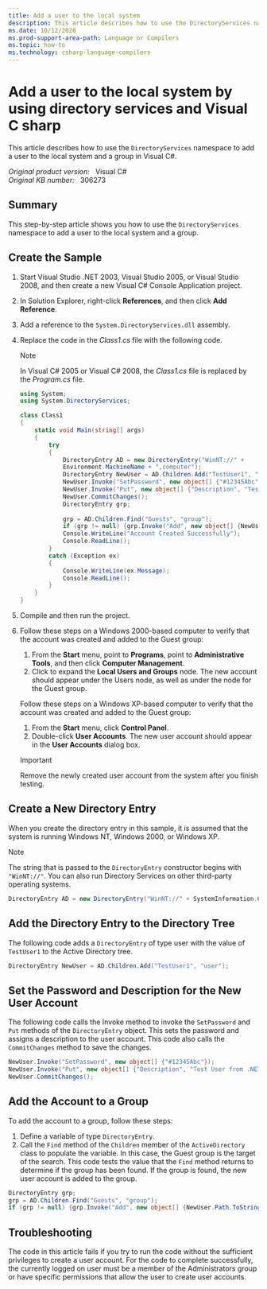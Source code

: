 ```yaml
---
title: Add a user to the local system
description: This article describes how to use the DirectoryServices namespace to add a user to the local system and a group in Visual C#.
ms.date: 10/12/2020
ms.prod-support-area-path: Language or Compilers
ms.topic: how-to
ms.technology: csharp-language-compilers
---
```

# Add a user to the local system by using directory services and Visual C sharp

This article describes how to use the `DirectoryServices` namespace to add a user to the local system and a group in Visual C#.

_Original product version:_ &nbsp; Visual C#  
_Original KB number:_ &nbsp; 306273

## Summary

This step-by-step article shows you how to use the `DirectoryServices` namespace to add a user to the local system and a group.

## Create the Sample

1. Start Visual Studio .NET 2003, Visual Studio 2005, or Visual Studio 2008, and then create a new Visual C# Console Application project.
2. In Solution Explorer, right-click **References**, and then click **Add Reference**.
3. Add a reference to the `System.DirectoryServices.dll` assembly.
4. Replace the code in the *Class1.cs* file with the following code.

   > [!NOTE]
   > In Visual C# 2005 or Visual C# 2008, the *Class1.cs* file is replaced by the *Program.cs* file.

    ```csharp
    using System;
    using System.DirectoryServices;

    class Class1
    {
        static void Main(string[] args)
        {
            try
            {
                DirectoryEntry AD = new DirectoryEntry("WinNT://" +
                Environment.MachineName + ",computer");
                DirectoryEntry NewUser = AD.Children.Add("TestUser1", "user");
                NewUser.Invoke("SetPassword", new object[] {"#12345Abc"});
                NewUser.Invoke("Put", new object[] {"Description", "Test User from .NET"});
                NewUser.CommitChanges();
                DirectoryEntry grp;
  
                grp = AD.Children.Find("Guests", "group");
                if (grp != null) {grp.Invoke("Add", new object[] {NewUser.Path.ToString()});}
                Console.WriteLine("Account Created Successfully");
                Console.ReadLine();
            }
            catch (Exception ex)
            {
                Console.WriteLine(ex.Message);
                Console.ReadLine();
            }
        }
    }
    ```

5. Compile and then run the project.
6. Follow these steps on a Windows 2000-based computer to verify that the account was created and added to the Guest group:

   1. From the **Start** menu, point to **Programs**, point to **Administrative Tools**, and then click **Computer Management**.
   1. Click to expand the **Local Users and Groups** node. The new account should appear under the Users node, as well as under the node for the Guest group.

   Follow these steps on a Windows XP-based computer to verify that the account was created and added to the Guest group:

   1. From the **Start** menu, click **Control Panel**.
   2. Double-click **User Accounts**. The new user account should appear in the **User Accounts** dialog box.

   > [!IMPORTANT]
   > Remove the newly created user account from the system after you finish testing.

## Create a New Directory Entry

When you create the directory entry in this sample, it is assumed that the system is running Windows NT, Windows 2000, or Windows XP.

> [!NOTE]
> The string that is passed to the `DirectoryEntry` constructor begins with `"WinNT://"`. You can also run Directory Services on other third-party operating systems.

```csharp
DirectoryEntry AD = new DirectoryEntry("WinNT://" + SystemInformation.ComputerName + ",computer");
```

## Add the Directory Entry to the Directory Tree

The following code adds a `DirectoryEntry` of type user with the value of `TestUser1` to the Active Directory tree.

```csharp
DirectoryEntry NewUser = AD.Children.Add("TestUser1", "user");
```

## Set the Password and Description for the New User Account

The following code calls the Invoke method to invoke the `SetPassword` and `Put` methods of the `DirectoryEntry` object. This sets the password and assigns a description to the user account. This code also calls the `CommitChanges` method to save the changes.

```csharp
NewUser.Invoke("SetPassword", new object[] {"#12345Abc"});
NewUser.Invoke("Put", new object[] {"Description", "Test User from .NET"});
NewUser.CommitChanges();
```

## Add the Account to a Group

To add the account to a group, follow these steps:

1. Define a variable of type `DirectoryEntry`.
2. Call the `Find` method of the `Children` member of the `ActiveDirectory` class to populate the variable. In this case, the Guest group is the target of the search. This code tests the value that the `Find` method returns to determine if the group has been found. If the group is found, the new user account is added to the group.

```csharp
DirectoryEntry grp;
grp = AD.Children.Find("Guests", "group");
if (grp != null) {grp.Invoke("Add", new object[] {NewUser.Path.ToString()});}
```

## Troubleshooting

The code in this article fails if you try to run the code without the sufficient privileges to create a user account. For the code to complete successfully, the currently logged on user must be a member of the Administrators group or have specific permissions that allow the user to create user accounts.
